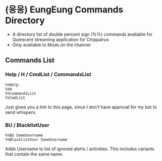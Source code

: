 # (응응) EungEung Commands Directory
- A directory list of double percent sign (%%) commands avaliable for Quiescent streaming application for Chippalrus
- Only avaliable to Mods on the channel

## Commands List

### Help / H / CmdList / CommandsList
```
%%Help
%%H
%%CommandsList
%%CmdList
```
Just gives you a link to this page, since I don't have approval for my bot to send whispers.

### BU / BlacklistUser
```
%%BU SomeUsername
%%BlacklistUser SomeUsername
```
Adds Username to list of ignored alerts / activities. This includes variants that contain the same name.
